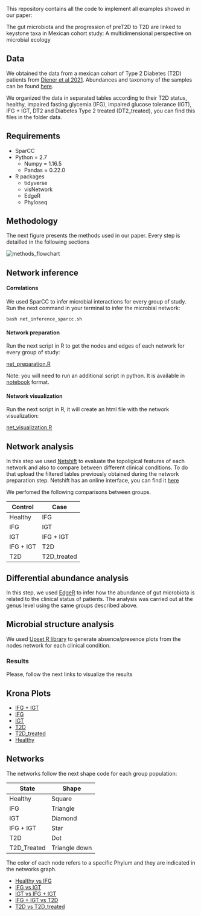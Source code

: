 This repository contains all the code to implement all examples showed in our paper:

The gut microbiota and the progression of preT2D to T2D are linked to keystone taxa in Mexican cohort study: A multidimensional perspective on microbial ecology

## Data

We obtained the data from a mexican cohort of Type 2 Diabetes (T2D) patients from [Diener et al 2021](https://doi.org/10.3389/fendo.2020.602326). Abundances and taxonomy of the samples can be found [here](https://github.com/resendislab/mext2d/tree/master/data).

We organized the data in separated tables according to their T2D status, healthy, impaired fasting glycemia (IFG), impaired glucose tolerance (IGT), IFG + IGT, DT2 and Diabetes Type 2 treated (DT2_treated), you can find this files in the folder data.

## Requirements

* SparCC
* Python = 2.7
  * Numpy = 1.16.5
  * Pandas = 0.22.0
* R packages
  * tidyverse
  * visNetwork
  * EdgeR
  * Phyloseq

## Methodology

The next figure presents the methods used in our paper. Every step is detailled in the following sections

![methods_flowchart](https://user-images.githubusercontent.com/93368152/175101577-d1007864-a419-4bfe-937e-0af09b4157c0.png)

## Network inference

#### Correlations

We used SparCC to infer microbial interactions for every group of study. Run the next command in your terminal to infer the microbial network:

`bash net_inference_sparcc.sh`

#### Network preparation

Run the next script in R to get the nodes and edges of each network for every group of study:

[net_preparation.R](https://github.com/resendislab/MEXT2D_Networks/blob/main/scripts/net_preparation.R)

Note:  you will need to run an additional script in python. It is available in [notebook](https://github.com/resendislab/MEXT2D_Networks/blob/main/scripts/merge_taxa.ipynb) format. 

#### Network visualization

Run the next script in R, it will create an html file with the network visualization:

[net_visualization.R](https://github.com/resendislab/MEXT2D_Networks/blob/main/scripts/net_visualization.r)

## Network analysis

In this step we used [Netshift](https://doi.org/10.1038/s41396-018-0291-x) to evaluate the topoligical features of each network and also to compare between different clinical conditions. To do that upload the filtered tables previously obtained during the network preparation step. Netshift has an online interface, you can find it [here](https://web.rniapps.net/netshift/)

We perfomed the following comparisons between groups.

| Control | Case |
| --- | --- |
| Healthy | IFG |
| IFG | IGT |
| IGT | IFG + IGT |
| IFG + IGT | T2D |
| T2D | T2D_treated |

## Differential abundance analysis

In this step, we used [EdgeR](https://bioconductor.org/packages/release/bioc/html/edgeR.html) to infer how the abundance of gut microbiota is related to the clinical status of patients. The analysis was carried out at the genus level using the same groups described above.

## Microbial structure analysis

We used [Upset R library](https://cran.r-project.org/web/packages/UpSetR/index.html) to generate absence/presence plots from the nodes network for each clinical condition.

### Results

Please, follow the next links to visualize the results

## Krona Plots

* [IFG + IGT](https://rawcdn.githack.com/resendislab/MEXT2D_Networks/a1b379fd87aeb3b62279106fb2210d0cf07871b9/results/IFG_IGT.krona.html)
* [IFG](https://rawcdn.githack.com/resendislab/MEXT2D_Networks/8c54d189c20092b598d2d98558492eb98d7e8c81/results/IFGkrona.html)
* [IGT](https://rawcdn.githack.com/resendislab/MEXT2D_Networks/8c54d189c20092b598d2d98558492eb98d7e8c81/results/IGT.krona.html)
* [T2D](https://rawcdn.githack.com/resendislab/MEXT2D_Networks/8c54d189c20092b598d2d98558492eb98d7e8c81/results/T2D.krona.html)
* [T2D_treated](https://rawcdn.githack.com/resendislab/MEXT2D_Networks/8c54d189c20092b598d2d98558492eb98d7e8c81/results/T2D_treated.krona.html)
* [Healthy](https://rawcdn.githack.com/resendislab/MEXT2D_Networks/8c54d189c20092b598d2d98558492eb98d7e8c81/results/healthy.krona.html)

## Networks

The networks follow the next shape code for each group population:

| State | Shape |
| --- | --- | 
| Healthy | Square | 
| IFG | Triangle | 
| IGT | Diamond | 
| IFG + IGT | Star | 
| T2D | Dot | 
| T2D_Treated | Triangle down | 

The color of each node refers to a specific Phylum and they are indicated in the networks graph.

* [Healthy vs IFG](https://rawcdn.githack.com/resendislab/MEXT2D_Networks/d6b4f8034a37bd2543f0a39b0c4c0de600b86d5d/results/networkhealthyvsIFGv1.html)
* [IFG vs IGT](https://rawcdn.githack.com/resendislab/MEXT2D_Networks/d6b4f8034a37bd2543f0a39b0c4c0de600b86d5d/results/networkIFGvsIGT.html)
* [IGT vs IFG + IGT](https://rawcdn.githack.com/resendislab/MEXT2D_Networks/d6b4f8034a37bd2543f0a39b0c4c0de600b86d5d/results/networkIGTvsIFG_IGT.html)
* [IFG + IGT vs T2D](https://rawcdn.githack.com/resendislab/MEXT2D_Networks/d6b4f8034a37bd2543f0a39b0c4c0de600b86d5d/results/networkIFG_IGTvsT2D.html)
* [T2D vs T2D_treated](https://rawcdn.githack.com/resendislab/MEXT2D_Networks/d6b4f8034a37bd2543f0a39b0c4c0de600b86d5d/results/networkT2DvsT2D_treated.html)



